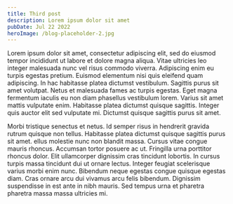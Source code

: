 ```yaml
---
title: Third post
description: Lorem ipsum dolor sit amet
pubDate: Jul 22 2022
heroImage: /blog-placeholder-2.jpg
---
```

Lorem ipsum dolor sit amet, consectetur adipiscing elit, sed do eiusmod tempor
incididunt ut labore et dolore magna aliqua. Vitae ultricies leo integer malesuada
nunc vel risus commodo viverra. Adipiscing enim eu turpis egestas pretium. Euismod
elementum nisi quis eleifend quam adipiscing. In hac habitasse platea dictumst
vestibulum. Sagittis purus sit amet volutpat. Netus et malesuada fames ac turpis
egestas. Eget magna fermentum iaculis eu non diam phasellus vestibulum lorem.
Varius sit amet mattis vulputate enim. Habitasse platea dictumst quisque sagittis.
Integer quis auctor elit sed vulputate mi. Dictumst quisque sagittis purus sit
amet.

Morbi tristique senectus et netus. Id semper risus in hendrerit gravida rutrum
quisque non tellus. Habitasse platea dictumst quisque sagittis purus sit amet.
ellus molestie nunc non blandit massa. Cursus vitae congue mauris rhoncus.
Accumsan tortor posuere ac ut. Fringilla urna porttitor rhoncus dolor. Elit
ullamcorper dignissim cras tincidunt lobortis. In cursus turpis massa tincidunt
dui ut ornare lectus. Integer feugiat scelerisque varius morbi enim nunc.
Bibendum neque egestas congue quisque egestas diam. Cras ornare arcu dui vivamus
arcu felis bibendum. Dignissim suspendisse in est ante in nibh mauris. Sed tempus
urna et pharetra pharetra massa massa ultricies mi.
